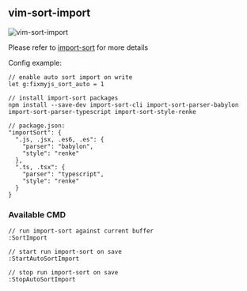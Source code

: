 vim-sort-import
----------

![vim-sort-import](https://user-images.githubusercontent.com/486382/31822807-a24b33d8-b5b2-11e7-8468-df9a6f45528e.gif)


Please refer to [import-sort](https://github.com/renke/import-sort) for more details

Config example:
```
// enable auto sort import on write
let g:fixmyjs_sort_auto = 1

// install import-sort packages
npm install --save-dev import-sort-cli import-sort-parser-babylon import-sort-parser-typescript import-sort-style-renke

// package.json:
"importSort": {
  ".js, .jsx, .es6, .es": {
    "parser": "babylon",
    "style": "renke"
  },
  ".ts, .tsx": {
    "parser": "typescript",
    "style": "renke"
  }
}
```

### Available CMD
```
// run import-sort against current buffer
:SortImport

// start run import-sort on save
:StartAutoSortImport

// stop run import-sort on save
:StopAutoSortImport
```
